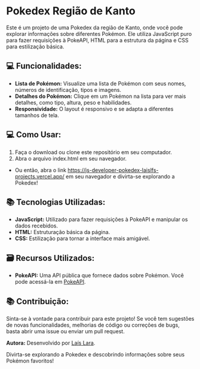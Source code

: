 # Pokedex Região de Kanto
Este é um projeto de uma Pokedex da região de Kanto, onde você pode explorar informações sobre diferentes Pokémon. Ele utiliza JavaScript puro para fazer requisições à PokeAPI, HTML para a estrutura da página e CSS para estilização básica.

## 💻 Funcionalidades:
- **Lista de Pokémon:** Visualize uma lista de Pokémon com seus nomes, números de identificação, tipos e imagens.
- **Detalhes do Pokémon:** Clique em um Pokémon na lista para ver mais detalhes, como tipo, altura, peso e habilidades.
- **Responsividade:** O layout é responsivo e se adapta a diferentes tamanhos de tela.

## 💻 Como Usar:
1. Faça o download ou clone este repositório em seu computador.
2. Abra o arquivo index.html em seu navegador.
- Ou então, abra o link https://js-developer-pokedex-laislfs-projects.vercel.app/ em seu navegador e divirta-se explorando a Pokedex!

## 📚 Tecnologias Utilizadas:
- **JavaScript:** Utilizado para fazer requisições à PokeAPI e manipular os dados recebidos.
- **HTML:** Estruturação básica da página.
- **CSS:** Estilização para tornar a interface mais amigável.

## 🗃 Recursos Utilizados:
- **PokeAPI:** Uma API pública que fornece dados sobre Pokémon. Você pode acessá-la em [PokeAPI](https://pokeapi.co/).

## 📚 Contribuição:
Sinta-se à vontade para contribuir para este projeto! Se você tem sugestões de novas funcionalidades, melhorias de código ou correções de bugs, basta abrir uma issue ou enviar um pull request.

**Autora:**
Desenvolvido por [Laís Lara](https://www.linkedin.com/in/lais-lara/).

Divirta-se explorando a Pokedex e descobrindo informações sobre seus Pokémon favoritos!

